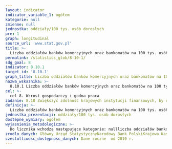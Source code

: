 ```yaml
---
layout: indicator
indicator_variable_1: ogółem
kategorie: null
zmienne: null
jednostka: oddziały/100 tys. osób dorosłych
pre: 1
graph: longitudinal
source_url: 'www.stat.gov.pl'
title: >-
  Liczba oddziałów banków komercyjnych oraz bankomatów na 100 tys. osób dorosłych
permalink: /statistics_glob/8-10-1/
sdg_goal: 8
indicator: 8.10.1
target_id: '8.10.1'
graph_title: Liczba oddziałów banków komercyjnych oraz bankomatów na 100 tys. osób dorosłych
nazwa_wskaznika: >-
  8.10.1 Liczba oddziałów banków komercyjnych oraz bankomatów na 100 tys. osób dorosłych
cel: >-
  cel 8. Wzrost gospodarczy i godna praca
zadanie: 8.10 Zwiększyć zdolność krajowych instytucji finansowych, by ułatwić i rozszerzyć dostęp do bankowości, ubezpieczeń i usług finansowych dla wszystkich
definicja: >-
  Liczba oddziałów banków komercyjnych oraz bankomatów na 100 tys. osób dorosłych.
jednostka_prezentacji: oddziały/100 tys. osób dorosłych
dostepne_wymiary: ogółem
wyjasnienia_metodologiczne: >-
  Do licznika wchodzą następujące kategorie: nullliczba oddziałów banków komercyjnych i spółdzielczych w kraju  liczba filii, ekspozytur, przedstawicielstw i innych placówek obsługi klienta w kraju  liczba bankomatów będących w posiadaniu banków  liczba bankomatów będących w posiadaniu SKOK. Mianownikiem jest ludność w wieku 16 lat i więcej wg stanu na koniec roku.
zrodlo_danych: Główny Urząd StatystycznyNarodowy Bank PolskiKrajowa Kasa SKOK (do 2017)
czestotliwosc_dostępnosc_danych: Dane roczne  od 2010 r.
---
```

